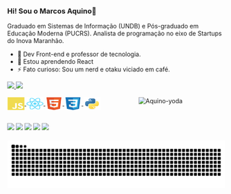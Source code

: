 ### Hi! Sou o Marcos Aquino👋
Graduado em Sistemas de Informação (UNDB) e Pós-graduado em Educação Moderna (PUCRS).
Analista de programação no eixo de Startups do Inova Maranhão.

- 🔭 Dev Front-end e professor de tecnologia. 
- 🌱 Estou aprendendo React
- ⚡ Fato curioso: Sou um nerd e otaku viciado em café.

 <div>
  <a href="https://github.com/marcosaquinojr">
  <img height="180em" src="https://github-readme-stats.vercel.app/api?username=marcosaquinojr&show_icons=true&theme=dark&include_all_commits=true&count_private=true"/>
  <img height="180em" src="https://github-readme-stats.vercel.app/api/top-langs/?username=marcosaquinojr&layout=compact&langs_count=7&theme=dark"/>
</div>
  
  <div style="display: inline_block"><br>
  <img align="center" alt="Aquino-Js" height="30" width="40" src="https://raw.githubusercontent.com/devicons/devicon/master/icons/javascript/javascript-plain.svg">
  <img align="center" alt="Aquino-React" height="30" width="40" src="https://raw.githubusercontent.com/devicons/devicon/master/icons/react/react-original.svg">
  <img align="center" alt="Aquino-HTML" height="30" width="40" src="https://raw.githubusercontent.com/devicons/devicon/master/icons/html5/html5-original.svg">
  <img align="center" alt="Aquino-CSS" height="30" width="40" src="https://raw.githubusercontent.com/devicons/devicon/master/icons/css3/css3-original.svg">
  <img align="center" alt="Aquino-Python" height="30" width="40" src="https://raw.githubusercontent.com/devicons/devicon/master/icons/python/python-original.svg">
  <img align="right" alt="Aquino-yoda" height="100" width="200"  src="https://qph.fs.quoracdn.net/main-qimg-9725f43386f85c2923a8bf1c073244b2">
</div>
  
  
   ##
 
<div> 
  <a href="https://www.youtube.com/channel/UC6wgdP5ENZVOcCzWqeEVLMw" target="_blank"><img src="https://img.shields.io/badge/YouTube-FF0000?style=for-the-badge&logo=youtube&logoColor=white" target="_blank"></a>
  <a href="https://instagram.com/marcosaquinojr" target="_blank"><img src="https://img.shields.io/badge/-Instagram-%23E4405F?style=for-the-badge&logo=instagram&logoColor=white" target="_blank"></a>
 	<a href="https://www.twitch.tv/marcosaquinojr" target="_blank"><img src="https://img.shields.io/badge/Twitch-9146FF?style=for-the-badge&logo=twitch&logoColor=white" target="_blank"></a>
  <a href = "mailto:marcosaquinojunior@gmail.com"><img src="https://img.shields.io/badge/-Gmail-%23333?style=for-the-badge&logo=gmail&logoColor=white" target="_blank"></a>
  <a href="https://www.linkedin.com/in/marcosaquinojr" target="_blank"><img src="https://img.shields.io/badge/-LinkedIn-%230077B5?style=for-the-badge&logo=linkedin&logoColor=white" target="_blank"></a> 
 
  ![Snake animation](https://github.com/marcosaquinojr/marcosaquinojr/blob/output/github-contribution-grid-snake.svg)
 
</div>
